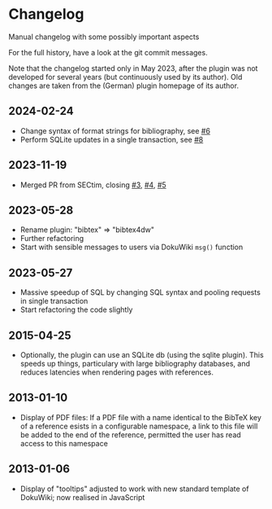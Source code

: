 # Changelog

Manual changelog with some possibly important aspects

For the full history, have a look at the git commit messages.

Note that the changelog started only in May 2023, after the plugin was not developed for several years (but continuously used by its author). Old changes are taken from the (German) plugin homepage of its author.

## 2024-02-24

* Change syntax of format strings for bibliography, see [#6](https://github.com/tillbiskup/dokuwiki-bibtex/pull/6)
* Perform SQLite updates in a single transaction, see [#8](https://github.com/tillbiskup/dokuwiki-bibtex/pull/8)

## 2023-11-19

* Merged PR from SECtim, closing [#3](https://github.com/tillbiskup/dokuwiki-bibtex/issues/3), [#4](https://github.com/tillbiskup/dokuwiki-bibtex/issues/4), [#5](https://github.com/tillbiskup/dokuwiki-bibtex/issues/5)

## 2023-05-28

* Rename plugin: "bibtex" => "bibtex4dw"
* Further refactoring
* Start with sensible messages to users via DokuWiki ``msg()`` function

## 2023-05-27

* Massive speedup of SQL by changing SQL syntax and pooling requests in single transaction
* Start refactoring the code slightly


## 2015-04-25

* Optionally, the plugin can use an SQLite db (using the sqlite plugin). This speeds up things, particulary with large bibliography databases, and reduces latencies when rendering pages with references.


## 2013-01-10

* Display of PDF files: If a PDF file with a name identical to the BibTeX key of a reference esists in a configurable namespace, a link to this file will be added to the end of the reference, permitted the user has read access to this namespace


## 2013-01-06

* Display of "tooltips" adjusted to work with new standard template of DokuWiki; now realised in JavaScript
